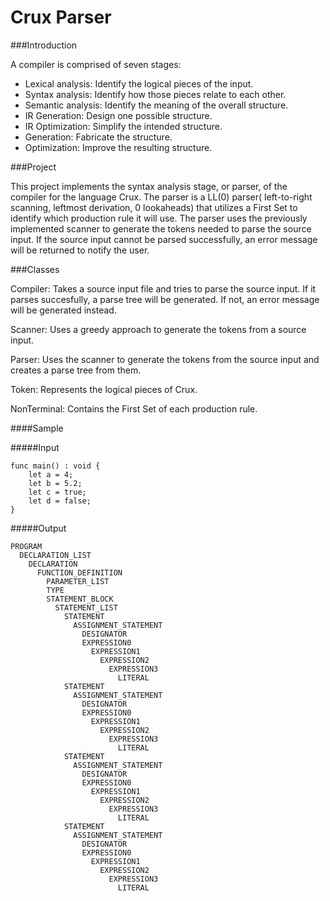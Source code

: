 Crux Parser
====

###Introduction

A compiler is comprised of seven stages:
-	Lexical analysis: Identify the logical pieces of the input.
-	Syntax analysis: Identify how those pieces relate to each other.
-	Semantic analysis: Identify the meaning of the overall structure.
-	IR Generation: Design one possible structure.
-	IR Optimization: Simplify the intended structure.
-	Generation: Fabricate the structure.
-	Optimization: Improve the resulting structure.

###Project

This project implements the syntax analysis stage, or parser, of the compiler for the language Crux. The parser is a LL(0) parser( left-to-right scanning, leftmost derivation, 0 lookaheads) that utilizes a First Set to identify which production rule it will use. The parser uses the previously implemented scanner to generate the tokens needed to parse the source input. If the source input cannot be parsed successfully, an error message will be returned to notify the user.

###Classes

Compiler: Takes a source input file and tries to parse the source input. If it parses succesfully, a parse tree will be generated. If not, an error message will be generated instead.

Scanner: Uses a greedy approach to generate the tokens from a source input.

Parser: Uses the scanner to generate the tokens from the source input and creates a parse tree from them.

Token: Represents the logical pieces of Crux.

NonTerminal: Contains the First Set of each production rule.

####Sample

#####Input

```
func main() : void {
    let a = 4;
    let b = 5.2;
    let c = true;
    let d = false;
}
```

#####Output
```
PROGRAM
  DECLARATION_LIST
    DECLARATION
      FUNCTION_DEFINITION
        PARAMETER_LIST
        TYPE
        STATEMENT_BLOCK
          STATEMENT_LIST
            STATEMENT
              ASSIGNMENT_STATEMENT
                DESIGNATOR
                EXPRESSION0
                  EXPRESSION1
                    EXPRESSION2
                      EXPRESSION3
                        LITERAL
            STATEMENT
              ASSIGNMENT_STATEMENT
                DESIGNATOR
                EXPRESSION0
                  EXPRESSION1
                    EXPRESSION2
                      EXPRESSION3
                        LITERAL
            STATEMENT
              ASSIGNMENT_STATEMENT
                DESIGNATOR
                EXPRESSION0
                  EXPRESSION1
                    EXPRESSION2
                      EXPRESSION3
                        LITERAL
            STATEMENT
              ASSIGNMENT_STATEMENT
                DESIGNATOR
                EXPRESSION0
                  EXPRESSION1
                    EXPRESSION2
                      EXPRESSION3
                        LITERAL
```
